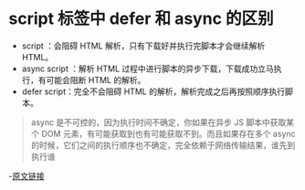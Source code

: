 # script 标签中 defer 和 async 的区别

- script ：会阻碍 HTML 解析，只有下载好并执行完脚本才会继续解析 HTML。
- async script ：解析 HTML 过程中进行脚本的异步下载，下载成功立马执行，有可能会阻断 HTML 的解析。
- defer script：完全不会阻碍 HTML 的解析，解析完成之后再按照顺序执行脚本。

> async 是不可控的，因为执行时间不确定，你如果在异步 JS 脚本中获取某个 DOM 元素，有可能获取到也有可能获取不到。而且如果存在多个 async 的时候，它们之间的执行顺序也不确定，完全依赖于网络传输结果，谁先到执行谁

-[原文链接](https://www.growingwiththeweb.com/2014/02/async-vs-defer-attributes.html)
